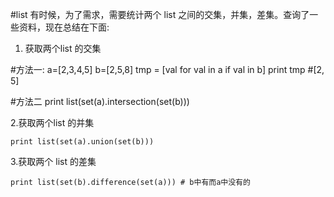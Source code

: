 #list
有时候，为了需求，需要统计两个 list 之间的交集，并集，差集。查询了一些资料，现在总结在下面:
1. 获取两个list 的交集

#方法一:
    a=[2,3,4,5]
    b=[2,5,8]
    tmp = [val for val in a if val in b]
    print tmp
    #[2, 5]

#方法二
	print list(set(a).intersection(set(b)))

2.获取两个list 的并集

	print list(set(a).union(set(b)))

3.获取两个 list 的差集

	print list(set(b).difference(set(a))) # b中有而a中没有的
